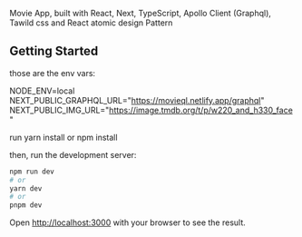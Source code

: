 Movie App, built with React, Next, TypeScript, Apollo Client (Graphql), Tawild css and React atomic design Pattern

## Getting Started

those are the env vars:

NODE_ENV=local
NEXT_PUBLIC_GRAPHQL_URL="https://movieql.netlify.app/graphql"
NEXT_PUBLIC_IMG_URL="https://image.tmdb.org/t/p/w220_and_h330_face"

run yarn install or npm install

then, run the development server:

```bash
npm run dev
# or
yarn dev
# or
pnpm dev
```

Open [http://localhost:3000](http://localhost:3000) with your browser to see the result.


